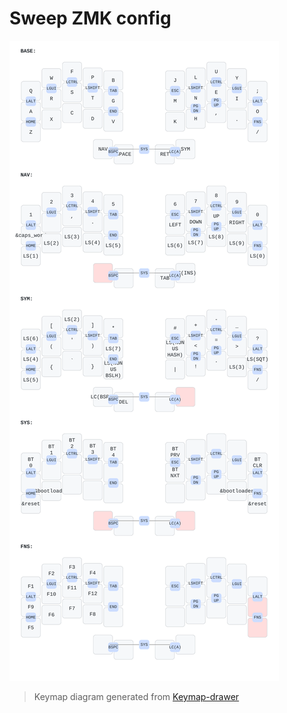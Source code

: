 # Sweep ZMK config

!["Sweep keymap"](sweep_keymap.svg)

> Keymap diagram generated from [Keymap-drawer](https://caksoylar-keymap-drawer-streamlitapp-2a0rau.streamlit.app/)
